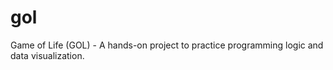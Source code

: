 # gol
Game of Life (GOL) - A hands-on project to practice programming logic and data visualization.
